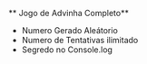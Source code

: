 ** Jogo de Advinha Completo**
 - Numero Gerado Aleátorio
 - Numero de Tentativas ilimitado
 - Segredo no Console.log
